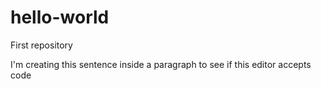 # hello-world
First repository

<p>I'm creating this sentence inside a paragraph to see if this editor accepts code</p>
